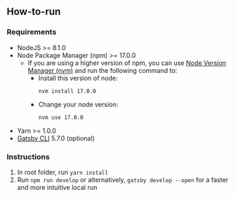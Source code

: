 ## How-to-run

### Requirements

- NodeJS >= 8.1.0
- Node Package Manager (npm) >= 17.0.0
  - If you are using a higher version of npm, you can use [Node Version Manager (nvm)](https://github.com/nvm-sh/nvm) and run the following command to:
    - Install this version of node:
      ```
      nvm install 17.0.0
      ```
    - Change your node version:
      ```
      nvm use 17.0.0
      ```
- Yarn >= 1.0.0
- [Gatsby CLI](https://www.gatsbyjs.com/docs/reference/gatsby-cli/) 5.7.0 (optional)

### Instructions

1. In root folder, run `yarn install`
2. Run `npm run develop` or alternatively, `gatsby develop --open` for a faster and more intuitive local run
